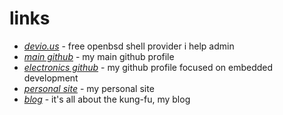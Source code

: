 __links__
=========

* _[devio.us](http://devio.us)_ - free openbsd shell provider i help admin
* _[main github](https://github.com/kisom)_ - my main github profile
* _[electronics github](https://github.com/brokenlcd)_ - my github profile 
focused on embedded development
* _[personal site](http://www.kyleisom.net)_ - my personal site
* _[blog](http://www.kyleisom.net/blog)_ - it's all about the kung-fu, my
blog
